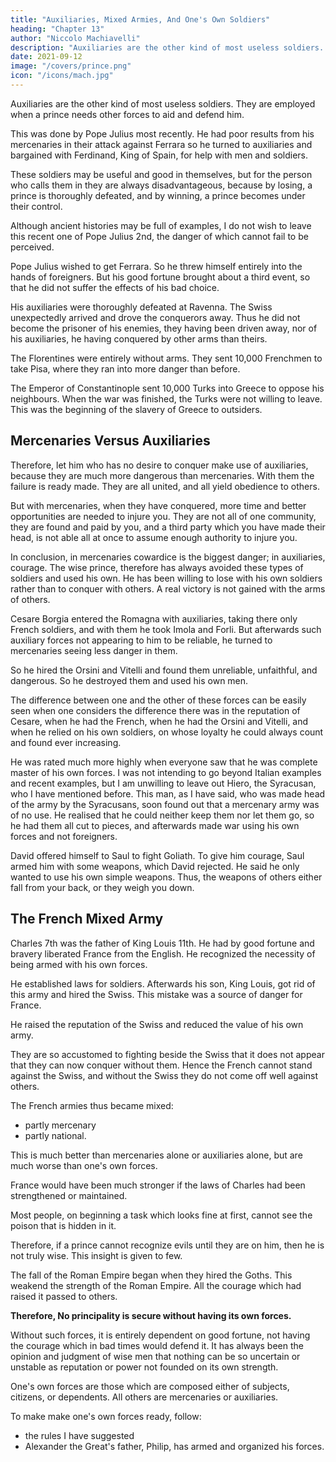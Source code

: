```yaml
---
title: "Auxiliaries, Mixed Armies, And One's Own Soldiers"
heading: "Chapter 13"
author: "Niccolo Machiavelli"
description: "Auxiliaries are the other kind of most useless soldiers. They are employed when a prince needs other forces to aid and defend him"
date: 2021-09-12
image: "/covers/prince.png"
icon: "/icons/mach.jpg"
---
```




<!-- ## Chapter 13= Auxiliaries, Mixed Armies, And One's Own Soldiers -->

Auxiliaries are the other kind of most useless soldiers. They are employed when a prince needs other forces to aid and defend him. 

This was done by Pope Julius most recently. He had poor results from his mercenaries in their attack against Ferrara so he turned to auxiliaries and bargained with Ferdinand, King of Spain, for help with men and soldiers.

These soldiers may be useful and good in themselves, but for the person who calls them in they are always disadvantageous, because by losing, a prince is thoroughly defeated, and by winning, a prince becomes under their control.

Although ancient histories may be full of examples, I do not wish to leave this recent one of Pope Julius 2nd, the danger of which cannot fail to be perceived. 

Pope Julius wished to get Ferrara. So he threw himself entirely into the hands of foreigners. But his good fortune brought about a third event, so that he did not suffer the effects of his bad choice. 

His auxiliaries were thoroughly defeated at Ravenna. The Swiss unexpectedly arrived and drove the conquerors away. Thus he did not become the prisoner of his enemies, they having been driven away, nor of his auxiliaries, he having conquered by other arms than theirs.

The Florentines were entirely without arms. They sent 10,000 Frenchmen to take Pisa, where they ran into more danger than before. 

The Emperor of Constantinople sent 10,000 Turks into Greece to oppose his neighbours. When the war was finished, the Turks were not willing to leave. This was the beginning of the slavery of Greece to outsiders.


## Mercenaries Versus Auxiliaries

Therefore, let him who has no desire to conquer make use of auxiliaries, because they are much more
dangerous than mercenaries. With them the failure is ready made. They are all united, and all yield
obedience to others. 

But with mercenaries, when they have conquered, more time and better opportunities are needed to injure you. They are not all of one community, they are found and paid by you, and a third party which you have made their head, is not able all at once to assume enough authority to injure you. 

In conclusion, in mercenaries cowardice is the biggest danger; in auxiliaries, courage. The wise prince, therefore has always avoided these types of soldiers and used his own. He has been willing to lose with his own soldiers rather than to conquer with others. A real victory is not gained with the arms of others.

Cesare Borgia entered the Romagna with auxiliaries, taking there only French soldiers, and with them he took Imola and Forli. But afterwards such auxiliary forces not appearing to him to be reliable, he turned to mercenaries seeing less danger in them. 

So he hired the Orsini and Vitelli and found them unreliable, unfaithful, and dangerous. So he destroyed them and used his own men. 

The difference between one and the other of these forces can be easily seen when one considers the difference there was in the reputation of Cesare, when he had the French, when he had the Orsini and Vitelli, and when he relied on his own soldiers, on whose loyalty he could always count and found ever increasing. 

He was rated much more highly when everyone saw that he was complete master of his own forces.
I was not intending to go beyond Italian examples and recent examples, but I am unwilling to leave out Hiero, the Syracusan, who I have mentioned before. This man, as I have said, who was made head of the army by the Syracusans, soon found out that a mercenary army was of no use. He realised that he could neither keep them nor let them go, so he had them all cut to pieces, and afterwards made war using his own forces and not foreigners.

David offered himself to Saul to fight Goliath. To give him courage, Saul armed him with some weapons, which David rejected. He said he only wanted to use his own simple weapons. Thus,  the weapons of others either fall from your back, or they weigh you down.


## The French Mixed Army

Charles 7th was the father of King Louis 11th. He had by good fortune and bravery liberated France from the English. He recognized the necessity of being armed with his own forces.

He established laws for soldiers. Afterwards his son, King Louis, got rid of this army and hired the Swiss. This mistake was a source of danger for France. 

He raised the reputation of the Swiss and reduced the value of his own army. <!--  because he has none of his own foot soldiers at all, and his other soldiers are led by the
Swiss.  -->

They are so accustomed to fighting beside the Swiss that it does not appear that they can now conquer without them. Hence the French cannot stand against the Swiss, and without the Swiss they do not come off well against others. 

The French armies thus became mixed:
- partly mercenary
- partly national. 

This is much better than mercenaries alone or auxiliaries alone, but are much worse than one's own forces. 

France would have been much stronger if the laws of Charles had been strengthened or maintained.

Most people, on beginning a task which looks fine at first, cannot see the poison that is hidden in it.

Therefore, if a prince cannot recognize evils until they are on him, then he is not truly wise. This insight is given to few. 

The fall of the Roman Empire began when they hired the Goths. This weakend the strength of the Roman Empire. All the courage which had raised it passed to others.

**Therefore, No principality is secure without having its own forces.** 

Without such forces, it is entirely dependent on good fortune, not having the courage which in bad times would defend it. It has always been the opinion and judgment of wise men that nothing can be so uncertain or unstable as reputation or power not founded on its own strength. 

One's own forces are those which are composed either of subjects, citizens, or dependents. All others are mercenaries or auxiliaries. 

To make make one's own forces ready, follow:
- the rules I have suggested 
- Alexander the Great's father, Philip, has armed and organized his forces.
